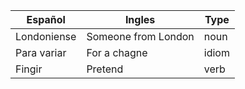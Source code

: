| Español     | Ingles              | Type  |
| ----------- | ------------------- | ----- |
| Londoniense | Someone from London | noun  |
| Para variar | For a chagne        | idiom |
| Fingir      | Pretend             | verb      |
